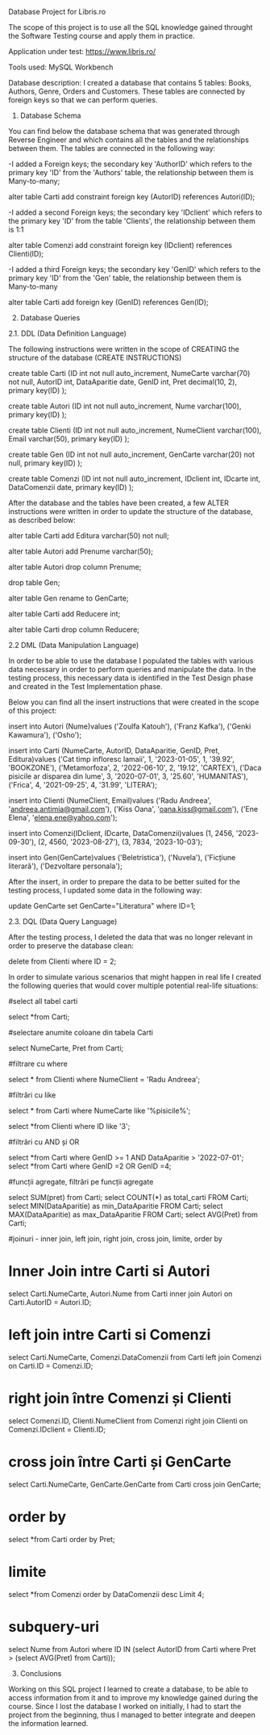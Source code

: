 Database Project for Libris.ro

The scope of this project is to use all the SQL knowledge gained throught the Software Testing course and apply them in practice.

Application under test: https://www.libris.ro/

Tools used: MySQL Workbench

Database description: I created a database that contains 5 tables: Books, Authors, Genre, Orders and Customers. These tables are connected by foreign keys so that we can perform queries.

1. Database Schema

You can find below the database schema that was generated through Reverse Engineer and which contains all the tables and the relationships between them.
The tables are connected in the following way:

-I added a Foreign keys; the secondary key 'AuthorID' which refers to the primary key 'ID' from the 'Authors' table, the relationship between them is Many-to-many;

alter table Carti add constraint foreign key (AutorID) references Autori(ID);

-I added a second Foreign keys; the secondary key 'IDclient' which refers to the primary key 'ID' from the table 'Clients', the relationship between them is 1:1

alter table Comenzi add constraint foreign key (IDclient) references Clienti(ID);

-I added a third Foreign keys; the secondary key 'GenID' which refers to the primary key 'ID' from the 'Gen' table, the relationship between them is Many-to-many

alter table Carti add foreign key (GenID) references Gen(ID);

2. Database Queries

  2.1. DDL (Data Definition Language)

The following instructions were written in the scope of CREATING the structure of the database (CREATE INSTRUCTIONS)

create table Carti
(ID int not null auto_increment,
NumeCarte varchar(70) not null,
AutorID int,
DataAparitie date,
GenID int,
Pret decimal(10, 2),
primary key(ID)
);

create table Autori
(ID int not null auto_increment,
Nume varchar(100),
primary key(ID)
);

create table Clienti
(ID int not null auto_increment,
NumeClient varchar(100),
Email varchar(50),
primary key(ID)
);

create table Gen
(ID int not null auto_increment,
GenCarte varchar(20) not null,
primary key(ID)
);

create table Comenzi
(ID int not null auto_increment,
IDclient int,
IDcarte int,
DataComenzii date,
primary key(ID)
);

After the database and the tables have been created, a few ALTER instructions were written in order to update the structure of the database, as described below:

alter table Carti add Editura varchar(50) not null;

alter table Autori
add Prenume varchar(50);

alter table Autori
drop column Prenume;

drop table Gen;

alter table Gen
rename to GenCarte;


alter table Carti
add Reducere int;

alter table Carti
drop column Reducere;


  2.2 DML (Data Manipulation Language)

In order to be able to use the database I populated the tables with various data necessary in order to perform queries and manipulate the data. In the testing process, this necessary data is identified in the Test Design phase and created in the Test Implementation phase.

Below you can find all the insert instructions that were created in the scope of this project:


insert into Autori (Nume)values
('Zoulfa Katouh'),
('Franz Kafka'),
('Genki Kawamura'),
('Osho');


insert into Carti (NumeCarte, AutorID, DataAparitie, GenID, Pret, Editura)values
('Cat timp infloresc lamaii', 1, '2023-01-05', 1, '39.92', 'BOOKZONE'),
('Metamorfoza', 2, '2022-06-10', 2, '19.12', 'CARTEX'),
('Daca pisicile ar disparea din lume', 3, '2020-07-01', 3, '25.60', 'HUMANITAS'),
('Frica', 4, '2021-09-25', 4, '31.99', 'LITERA');


insert into Clienti (NumeClient, Email)values
('Radu Andreea', 'andreea.antimia@gmail.com'),
('Kiss Oana', 'oana.kiss@gmail.com'),
('Ene Elena', 'elena.ene@yahoo.com');


insert into Comenzi(IDclient, IDcarte, DataComenzii)values
(1, 2456, '2023-09-30'),
(2, 4560, '2023-08-27'),
(3, 7834, '2023-10-03');


insert into Gen(GenCarte)values
('Beletristica'),
('Nuvela'),
('Ficțiune literară'),
('Dezvoltare personala');

After the insert, in order to prepare the data to be better suited for the testing process, I updated some data in the following way:

update GenCarte set GenCarte="Literatura" where ID=1;

  2.3. DQL (Data Query Language)

After the testing process, I deleted the data that was no longer relevant in order to preserve the database clean:

delete from Clienti
where ID = 2;


In order to simulate various scenarios that might happen in real life I created the following queries that would cover multiple potential real-life situations:

#select all tabel carti

select *from Carti;

#selectare anumite coloane din tabela Carti

select NumeCarte, Pret  from Carti;

#filtrare cu where

select * from Clienti where NumeClient = 'Radu Andreea';

#filtrări cu like

select * from Carti where NumeCarte like '%pisicile%';

select *from Clienti
where ID like '3';

#filtrări cu AND și OR

select *from Carti where GenID >= 1 AND DataAparitie > '2022-07-01';
select *from Carti where GenID =2 OR GenID =4;

#funcții agregate, filtrări pe funcții agregate

select SUM(pret) from Carti;
select COUNT(*) as total_carti FROM Carti;
select MIN(DataAparitie) as min_DataAparitie FROM Carti;
select MAX(DataAparitie) as max_DataAparitie FROM Carti;
select AVG(Pret) from Carti;

#joinuri - inner join, left join, right join, cross join, limite, order by

# Inner Join intre Carti si Autori

select Carti.NumeCarte, Autori.Nume from Carti inner join Autori on Carti.AutorID = Autori.ID;

# left join intre Carti si Comenzi

select Carti.NumeCarte, Comenzi.DataComenzii from Carti left join Comenzi on Carti.ID = Comenzi.ID;

# right join între Comenzi și Clienti

select Comenzi.ID, Clienti.NumeClient from Comenzi right join Clienti on Comenzi.IDclient = Clienti.ID;

# cross join între Carti și GenCarte

select Carti.NumeCarte, GenCarte.GenCarte from Carti cross join GenCarte;

# order by

select *from Carti order by Pret;

# limite
select *from Comenzi order by DataComenzii desc Limit 4;

# subquery-uri
select Nume from Autori where ID IN (select AutorID from Carti where Pret > (select AVG(Pret) from Carti));

3. Conclusions

Working on this SQL project I learned to create a database, to be able to access information from it and to improve my knowledge gained during the course.
Since I lost the database I worked on initially, I had to start the project from the beginning, thus I managed to better integrate and deepen the information learned.
